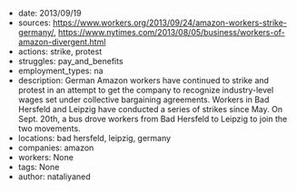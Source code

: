 - date: 2013/09/19
- sources: https://www.workers.org/2013/09/24/amazon-workers-strike-germany/, https://www.nytimes.com/2013/08/05/business/workers-of-amazon-divergent.html
- actions: strike, protest
- struggles: pay_and_benefits
- employment_types: na
- description: German Amazon workers have continued to strike and protest in an attempt to get the company to recognize industry-level wages set under collective bargaining agreements. Workers in Bad Hersfeld and Leipzig have conducted a series of strikes since May. On Sept. 20th, a bus drove workers from Bad Hersfeld to Leipzig to join the two movements. 
- locations: bad hersfeld, leipzig, germany
- companies: amazon
- workers: None
- tags: None
- author: nataliyaned
